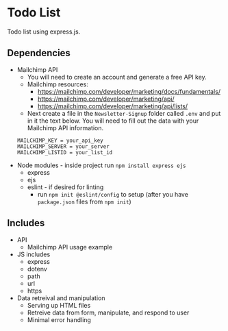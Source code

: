 # Todo List

Todo list using express.js.

## Dependencies

-   Mailchimp API
    -   You will need to create an account and generate a free API key.
    -   Mailchimp resources:
        -   https://mailchimp.com/developer/marketing/docs/fundamentals/
        -   https://mailchimp.com/developer/marketing/api/
        -   https://mailchimp.com/developer/marketing/api/lists/
    -   Next create a file in the `Newsletter-Signup` folder called `.env` and put in it the text below. You will need to fill out the data with your Mailchimp API information.
    ```
    MAILCHIMP_KEY = your_api_key
    MAILCHIMP_SERVER = your_server
    MAILCHIMP_LISTID = your_list_id
    ```
-   Node modules - inside project run `npm install express ejs`
    -   express
    -	ejs
    -   eslint - if desired for linting
    	-   run `npm init @eslint/config` to setup (after you have `package.json` files from `npm init`)

## Includes

-   API
    -   Mailchimp API usage example
-   JS includes
    -   express
    -   dotenv
    -   path
    -   url
    -   https
-   Data retreival and manipulation
    -   Serving up HTML files
    -   Retreive data from form, manipulate, and respond to user
    -   Minimal error handling
